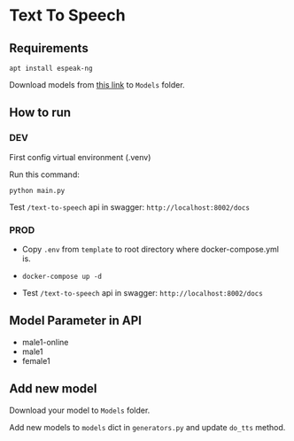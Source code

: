 # Text To Speech
## Requirements
```
apt install espeak-ng
```

Download models from [this link](https://drive.google.com/drive/folders/1PoeQZwbaQeyuzr-qU0fspJx4PfWBlAAs?usp=sharing) to `Models` folder.


## How to run
### DEV
First config virtual environment (.venv)

Run this command:
```
python main.py
```

Test `/text-to-speech` api in swagger: `http://localhost:8002/docs`

### PROD
- Copy `.env` from `template` to root directory where docker-compose.yml is.

- `docker-compose up -d`

- Test `/text-to-speech` api in swagger: `http://localhost:8002/docs`

## Model Parameter in API
- male1-online
- male1
- female1

## Add new model
Download your model to `Models` folder.

Add new models to `models` dict in `generators.py` and update `do_tts` method.

